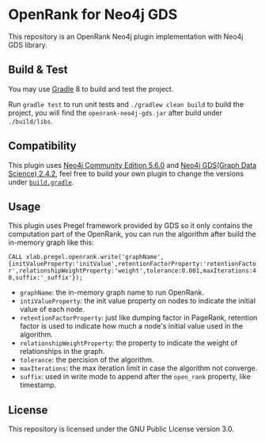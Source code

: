 # OpenRank for Neo4j GDS

This repository is an OpenRank Neo4j plugin implementation with Neo4j GDS library.

## Build & Test

You may use [Gradle](https://gradle.org/) 8 to build and test the project.

Run `gradle test` to run unit tests and `./gradlew clean build` to build the project, you will find the `openrank-neo4j-gds.jar` after build under `./build/libs`.

## Compatibility

This plugin uses [Neo4j Community Edition 5.6.0](https://neo4j.com/download-center/#community) and [Neo4j GDS(Graph Data Science) 2.4.2](https://github.com/neo4j/graph-data-science/releases/tag/2.4.2), feel free to build your own plugin to change the versions under [`build.gradle`](./build.gradle).

## Usage

This plugin uses Pregel framework provided by GDS so it only contains the computation part of the OpenRank, you can run the algorithm after build the in-memory graph like this:

`CALL xlab.pregel.openrank.write('graphName',{initValueProperty:'initValue',retentionFactorProperty:'retentionFactor',relationshipWeightProperty:'weight',tolerance:0.001,maxIterations:40,suffix:'_suffix'});`

- `graphName`: the in-memory graph name to run OpenRank.
- `intiValueProperty`: the init value property on nodes to indicate the initial value of each node.
- `retentionFactorProperty`: just like dumping factor in PageRank, retention factor is used to indicate how much a node's initial value used in the algorithm.
- `relationshipWeightProperty`: the property to indicate the weight of relationships in the graph.
- `tolerance`: the percision of the algorithm.
- `maxIterations`: the max iteration limit in case the algorithm not converge.
- `suffix`: used in write mode to append after the `open_rank` property, like timestamp.

## License

This repository is licensed under the GNU Public License version 3.0.
